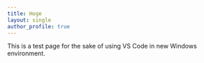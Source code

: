 ```yaml
---
title: Hoge
layout: single
author_profile: true
---
```



This is a test page for the sake of using VS Code in new Windows environment.